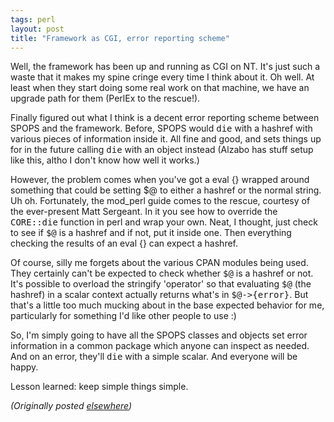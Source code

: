 ```yaml
---
tags: perl
layout: post
title: "Framework as CGI, error reporting scheme"
---
```




<p>Well, the framework has been up and running as CGI on NT.
It's just such a waste that it makes my spine cringe every
time I think about it. Oh well. At least when they start
doing some real work on that machine, we have an upgrade
path for them (PerlEx to the rescue!).

<p>Finally figured out what I think is a decent error
reporting scheme between SPOPS and the framework. Before,
SPOPS would <tt>die</tt> with a hashref with various pieces
of information inside it. All fine and good, and sets things
up for in the future calling <tt>die</tt> with an object
instead (Alzabo has stuff setup like this, altho I don't
know how well it works.)

<p>However, the problem comes when you've got a eval {}
wrapped around something that could be setting $@ to either
a hashref or the normal string. Uh oh. Fortunately, the
mod_perl guide comes to the rescue, courtesy of the
ever-present Matt Sergeant. In it you see how to override
the <tt>CORE::die</tt> function in perl and wrap your own.
Neat, I thought, just check to see if <tt>$@</tt> is a
hashref and if not, put it inside one. Then everything
checking the results of an eval {} can expect a hashref. 

<p>Of course, silly me forgets about the various CPAN
modules being used. They certainly can't be expected to
check whether <tt>$@</tt> is a hashref or not. It's possible
to overload the stringify 'operator' so that evaluating
<tt>$@</tt> (the hashref) in a scalar context actually
returns what's in <tt>$@-&gt;{error}</tt>. But that's a
little too much mucking about in the base expected behavior
for me, particularly for something I'd like other people to
use :)

<p>So, I'm simply going to have all the SPOPS classes and
objects set error information in a common package which
anyone can inspect as needed. And on an error, they'll
<tt>die</tt> with a simple scalar. And everyone will be
happy.

<p>Lesson learned: keep simple things simple.

<p>

<p><em>(Originally posted <a href="http://www.advogato.org/person/cwinters/diary.html?start=6">elsewhere</a>)</em></p>


